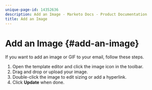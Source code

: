 ```yaml
---
unique-page-id: 14352636
description: Add an Image - Marketo Docs - Product Documentation
title: Add an Image
---
```


# Add an Image {#add-an-image}

If you want to add an image or GIF to your email, follow these steps.

1. Open the template editor and click the image icon in the toolbar.
1. Drag and drop or upload your image.
1. Double-click the image to edit sizing or add a hyperlink.
1. Click **Update** when done.

